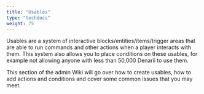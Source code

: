 ```yaml
---
title: "Usables"
type: "techdocs"
weight: 75
---
```


Usables are a system of interactive blocks/entities/items/trigger areas that are
able to run commands and other actions when a player interacts with them. This
system also allows you to place conditions on these usables, for example not
allowing anyone with less than 50,000 Denarii to use them.
  
This section of the admin Wiki will go over how to create usables, how to add
actions and conditions and cover some common issues that you may meet.